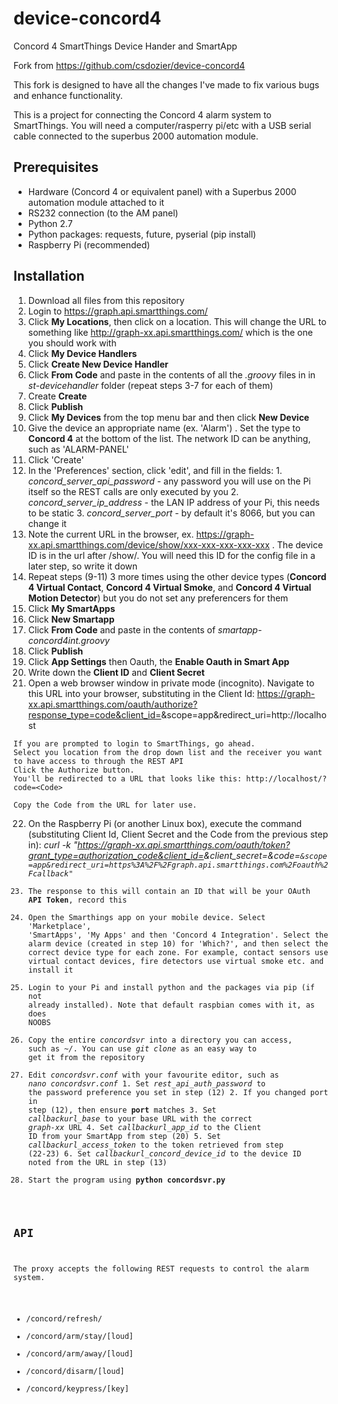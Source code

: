 # device-concord4
Concord 4 SmartThings Device Hander and SmartApp

Fork from https://github.com/csdozier/device-concord4

This fork is designed to have all the changes I've made to fix various bugs and enhance functionality.

This is a project for connecting the Concord 4 alarm system to SmartThings.  You will need a computer/rasperry pi/etc with a USB serial cable connected to the superbus 2000 automation module.

## Prerequisites

 - Hardware (Concord 4 or equivalent panel) with a Superbus 2000 automation module attached to it
 - RS232 connection (to the AM panel)
 - Python 2.7
 - Python packages: requests, future, pyserial (pip install)
 - Raspberry Pi (recommended)

## Installation

 1. Download all files from this repository
 2. Login to https://graph.api.smartthings.com/
 3. Click **My Locations**, then click on a location. This will change the URL to something like http://graph-xx.api.smartthings.com/ which is the one you should work with
 4. Click **My Device Handlers** 
 5. Click **Create New Device Handler**
 6. Click **From Code** and paste in the contents of all the *.groovy* files in in *st-devicehandler* folder (repeat steps 3-7 for each of them)
 7. Create **Create**
 8.  Click **Publish**
 9. Click **My Devices** from the top menu bar and then click **New Device**
 10. Give the device an appropriate name (ex. 'Alarm') .  Set the type to **Concord 4** at the bottom of the list. The network ID can be anything, such as 'ALARM-PANEL'
 11. Click 'Create'
 12. In the 'Preferences' section, click 'edit', and fill in the fields:
    1. *concord_server_api_password* - any password you will use on the Pi itself so the REST calls are only executed by you
    2. *concord_server_ip_address* - the LAN IP address of your Pi, this needs to be static
    3. *concord_server_port* - by default it's 8066, but you can change it
 13. Note the current URL in the browser, ex. https://graph-xx.api.smartthings.com/device/show/xxx-xxx-xxx-xxx-xxx . The device ID is in the url after /show/. You will need this ID for the config file in a later step, so write it down
 14. Repeat steps (9-11) 3 more times using the other device types (**Concord 4 Virtual Contact**, **Concord 4 Virtual Smoke**, and **Concord 4 Virtual Motion Detector**) but you do not set any preferencers for them
 15. Click **My SmartApps**
 16.  Click **New Smartapp**
 17. Click **From Code** and paste in the contents of *smartapp-concord4int.groovy*
 18. Click **Publish**
 19.  Click **App Settings** then Oauth, the **Enable Oauth in Smart App**
 20.  Write down the **Client ID** and **Client Secret**
 21.  Open a web browser window in private mode (incognito).  Navigate to this URL into your browser, substituting in the Client Id: https://graph-xx.api.smartthings.com/oauth/authorize?response_type=code&client_id=<Client Id>&scope=app&redirect_uri=http://localhost

    If you are prompted to login to SmartThings, go ahead.
    Select you location from the drop down list and the receiver you want to have access to through the REST API
    Click the Authorize button.
    You'll be redirected to a URL that looks like this: http://localhost/?code=<Code>
    
    Copy the Code from the URL for later use.

 22. On the Raspberry Pi (or another Linux box), execute the command (substituting Client Id, Client Secret and the Code from the previous step in):
*curl -k "https://graph-xx.api.smartthings.com/oauth/token?grant_type=authorization_code&client_id=<Client Id>&client_secret=<Client Secret>&code=<Code>&scope=app&redirect_uri=https%3A%2F%2Fgraph.api.smartthings.com%2Foauth%2Fcallback"*
 23. The response to this will contain an ID that will be your OAuth **API Token**, record this
 24. Open the Smarthings app on your mobile device. Select 'Marketplace', 'SmartApps', 'My Apps' and then 'Concord 4 Integration'. Select the alarm device (created in step 10) for 'Which?', and then select the correct device type for each zone. For example, contact sensors use virtual contact devices, fire detectors use virtual smoke etc. and install it
 25. Login to your Pi and install python and the packages via pip (if not already installed). Note that default raspbian comes with it, as does NOOBS
 26. Copy the entire *concordsvr* into a directory you can access, such as *~/*. You can use *git clone* as an easy way to get it from the repository
 27. Edit *concordsvr.conf* with your favourite editor, such as *nano concordsvr.conf*
    1. Set *rest_api_auth_password* to the password preference you set in step (12)
    2. If you changed port in step (12), then ensure **port** matches
    3. Set *callbackurl_base* to your base URL with the correct *graph-xx* URL
    4. Set *callbackurl_app_id* to the Client ID from your SmartApp from step (20)
    5. Set *callbackurl_access_token* to the token retrieved from step (22-23)
    6. Set *callbackurl_concord_device_id* to the device ID noted from the URL in step (13)
 28.  Start the program using **python concordsvr.py**


## API
The proxy accepts the following REST requests to control the alarm system.

* /concord/refresh/
* /concord/arm/stay/[loud]
* /concord/arm/away/[loud]
* /concord/disarm/[loud]
* /concord/keypress/[key]
